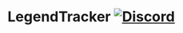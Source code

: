 # LegendTracker [![Discord](https://img.shields.io/discord/831966641586831431)](https://discord.gg/7vqgtrjDGw)